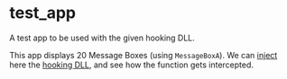 # test_app

A test app to be used with the given hooking DLL.

This app displays 20 Message Boxes (using `MessageBoxA`). We can [inject](./dll_inject) here the [hooking DLL](./hooking_dll_tpl), and see how the function gets intercepted.
